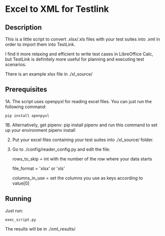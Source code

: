 # Excel to XML for Testlink

## Description

This is a little script to convert .xlsx/.xls files with your test suites into .xml in order to import them into TestLink.

I find it more relaxing and efficient to write test cases in LibreOffice Calc, but TestLink is definitely more useful
for planning and executing test scenarios.

There is an example xlsx file in ./xl_source/

## Prerequisites

1A. The script uses openpyxl for reading excel files.
You can just run the following command:

    pip install openpyxl

1B. Alternatively, get pipenv:
    pip install pipenv
and run this command to set up your environment
    pipenv install

2. Put your excel files containing your test suites into ./xl_source/ folder.

3. Go to ./config/reader_config.py and edit the file:

    rows_to_skip = int with the number of the row where your data starts

    file_format = 'xlsx' or 'xls'

    columns_in_use = set the columns you use as keys according to value[0]

## Running

Just run: 

    exec_script.py

The results will be in ./xml_results/
